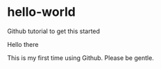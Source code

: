 # hello-world
Github tutorial to get this started


Hello there

This is my first time using Github. Please be gentle.
